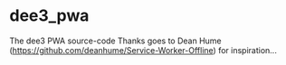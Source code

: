 # dee3_pwa
The dee3 PWA source-code
Thanks goes to Dean Hume (https://github.com/deanhume/Service-Worker-Offline) for inspiration...
